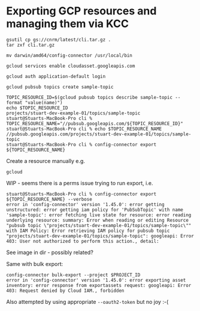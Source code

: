 # Exporting GCP resources and managing them via KCC

```
gsutil cp gs://cnrm/latest/cli.tar.gz .
tar zxf cli.tar.gz
```



```
mv darwin/amd64/config-connector /usr/local/bin

gcloud services enable cloudasset.googleapis.com

gcloud auth application-default login

gcloud pubsub topics create sample-topic

TOPIC_RESOURCE_ID=$(gcloud pubsub topics describe sample-topic --format "value(name)")
echo $TOPIC_RESOURCE_ID
projects/stuart-dev-example-01/topics/sample-topic
stuart@Stuarts-MacBook-Pro cli % TOPIC_RESOURCE_NAME="//pubsub.googleapis.com/${TOPIC_RESOURCE_ID}"
stuart@Stuarts-MacBook-Pro cli % echo $TOPIC_RESOURCE_NAME
//pubsub.googleapis.com/projects/stuart-dev-example-01/topics/sample-topic
stuart@Stuarts-MacBook-Pro cli % config-connector export ${TOPIC_RESOURCE_NAME}
```
Create a resource manually e.g.

```
gcloud 
```


WIP - seems there is a perms issue trying to run export, i.e.
```
stuart@Stuarts-MacBook-Pro cli % config-connector export ${TOPIC_RESOURCE_NAME} --verbose
error in 'config-connector' version '1.45.0': error getting unstructured: error getting iam policy for 'PubSubTopic' with name 'sample-topic': error fetching live state for resource: error reading underlying resource: summary: Error when reading or editing Resource "pubsub topic \"projects/stuart-dev-example-01/topics/sample-topic\"" with IAM Policy: Error retrieving IAM policy for pubsub topic "projects/stuart-dev-example-01/topics/sample-topic": googleapi: Error 403: User not authorized to perform this action., detail:
```

See image in dir - possibly related?


Same with bulk export:

```
config-connector bulk-export --project $PROJECT_ID
error in 'config-connector' version '1.45.0': error exporting asset inventory: error response from exportassets request: googleapi: Error 403: Request denied by Cloud IAM., forbidden
```

Also attempted by using appropriate `--oauth2-token` but no joy :-(
